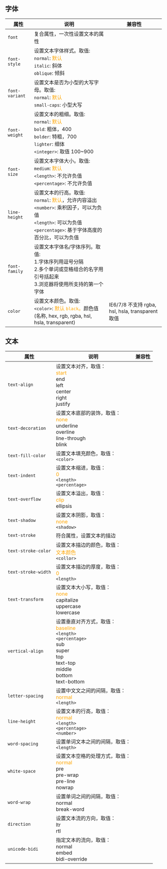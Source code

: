 ## 字体

属性|说明|兼容性
-|-|-
`font`|复合属性，一次性设置文本的属性|
`font-style`|设置文本字体样式。取值: <br>`normal`: <font color="orange">默认</font><br>`italic`: 斜体<br>`oblique`: 倾斜 |
`font-variant`|设置文本是否为小型的大写字母。取值: <br>`normal`: <font color="orange">默认</font><br>`small-caps`: 小型大写|
`font-weight`|设置文本的粗细。取值: <br>`normal`: <font color="orange">默认</font><br>`bold`: 粗体，400<br>`bolder`: 特粗，700<br>`lighter`: 细体<br>`<integer>`: 取值 100~900|
`font-size`|设置文本字体大小。取值: <br>`medium`: <font color="orange">默认</font><br>`<length>`: 不允许负值<br>`<percentage>`: 不允许负值|
`line-height`|设置文本的行高。取值: <br>`normal`: <font color="orange">默认</font>，允许内容溢出<br>`<number>`: 乘积因子，可以为负值<br>`<length>`: 可以为负值<br>`<percentage>`: 基于字体高度的百分比，可以为负值|
`font-family`|设置文本字体名/字体序列。取值: <br>1.字体序列用逗号分隔<br>2.多个单词或空格组合的名字用引号括起来<br>3.浏览器将使用所支持的第一个字体|
`color`|设置文本颜色。取值: <br>`<color>`: <font color="orange">默认 `black`。</font>颜色值(名称, hex, rgb, rgba, hsl, hsla, transparent)|IE6/7/8 不支持 rgba, hsl, hsla, transparent 取值



## 文本

属性|说明|兼容性
-|-|-
`text-align`|设置文本对齐，取值：<br><font color="orange">start</font><br>end<br>left<br>center<br>right<br>justify|
`text-decoration`|设置文本底部的装饰，取值：<br><font color="orange">none</font><br>underline<br>overline<br>line-through<br>blink|
`text-fill-color`|设置文本填充颜色，取值：<br>`<color>`|
`text-indent`|设置文本缩进，取值：<br><font color="orange">0</font><br>`<length>`<br>`<percentage>`|
`text-overflow`|设置文本溢出，取值：<br><font color="orange">clip</font><br>ellipsis|
`text-shadow`|设置文本阴影，取值：<br><font color="orange">none</font><br>`<shadow>`|
`text-stroke`|符合属性，设置文本的描边|
`text-stroke-color`|设置文本描边的颜色，取值：<br><font color="orange">文本颜色</font><br>`<collor>`|
`text-stroke-width`|设置文本描边的厚度，取值：<br><font color="orange">0</font><br>`<length>`|
`text-transform`|设置文本大小写，取值：<br><font color="orange">none</font><br>capitalize<br>uppercase<br>lowercase|
`vertical-align`|设置垂直对齐方式，取值：<br><font color="orange">baseline</font><br>`<length>`<br>`<percentage>`<br>sub<br>super<br>top<br>text-top<br>middle<br>bottom<br>text-bottom|
`letter-spacing`|设置中文文之间的间隔，取值：<br><font color="orange">normal</font><br>`<length>`|
`line-height`|设置文本的行高，取值：<br><font color="orange">normal</font><br>`<length>`<br>`<percentage>`<br>`<number>`|
`word-spacing`|设置单词文本之间的间隔，取值：<br>`<length>`|
`white-space`|设置文本空格的处理方式，取值：<br><font color="orange">normal</font><br>pre<br>pre-wrap<br>pre-line<br>nowrap|
`word-wrap`|设置单词之间的间隔，取值：<br>normal<br>break-word|
`direction`|设置文本流的方向，取值：<br>ltr<br>rtl|
`unicode-bidi`|指定文本的流向，取值：<br>normal<br>embed<br>bidi-override|